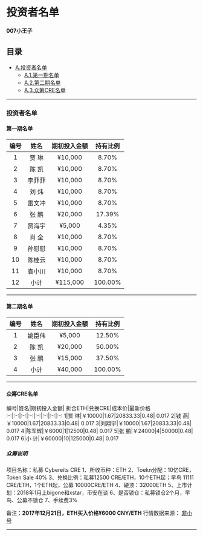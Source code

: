 # 投资者名单
#### 007小王子

## 目录

* [A.投资者名单](#投资者名单)
    * [A.1.第一期名单](#第一期名单)
    * [A.2.第二期名单](#第二期名单)
    * [A.3.众筹CRE名单](#众筹CRE名单)

  
-----

### 投资者名单

#### 第一期名单

编号|姓名|期初投入金额|	持有比例
:-:|:-:|:-:|:-:
1|贾  琳|¥10,000|8.70%
2|陈  凯|¥10,000|8.70%
3|李菲菲|¥10,000|8.70%
4|刘  炜|¥10,000|8.70%
5|雷文冲|¥10,000|8.70%
6|张  鹏|¥20,000|17.39%
7|贾海宇|¥5,000|4.35%
8|肖  全|¥10,000|8.70%
9|孙慰慰|¥10,000|8.70%
10|陈桂云|¥10,000|8.70%
11|袁小川|¥10,000|8.70%
12|小计|¥115,000|100.00%

-----

#### 第二期名单

编号|姓名|期初投入金额|	持有比例
:-:|:-:|:-:|:-:
1|姚臣伟|	¥5,000 |	12.50%
2|陈  凯|	¥20,000 |	50.00%
3|张  鹏|	¥15,000 |	37.50%
4|小计|	¥40,000 |	100.00%

-----

#### 众筹CRE名单

编号|姓名|期初投入金额|	折合ETH|兑换CRE|成本价|最新价格
:-:|:-:|:-:|:-:|:-:|:-:|:-:|:-:
1|贾  琳|￥10000|1.67|20833.33|0.48|	0.017
2|钱  燕|￥10000|1.67|20833.33|0.48|	0.017
3|刘翔宇|￥10000|1.67|20833.33|0.48|	0.017
4|陈军辉|￥6000|1|12500|0.48| 0.017
5|张  鹏|￥24000|4|50000|0.48| 0.017
6|小  计|￥60000|10|125000|0.48|	0.017


##### 众筹说明

项目名称：私募 Cybereits CRE 
1、所收币种：ETH
2、Toekn分配：10亿CRE，Token Sale 40%
3、兑换比例：私募12500 CRE/ETH，10个ETH起；早鸟 11111 CRE/ETH，1个ETH起，公募 10000CRE/ETH
4、硬顶：32000ETH
5、上市计划：2018年1月上bigone和xstar，币安在谈
6、是否锁仓：私募锁仓2个月，早鸟、公募不锁仓
7、手续费3%

备注：**2017年12月21日，ETH买入价格¥6000 CNY/ETH**
行情数据来源： [非小号](https://www.feixiaohao.com/currencies/cybereits/)


-----